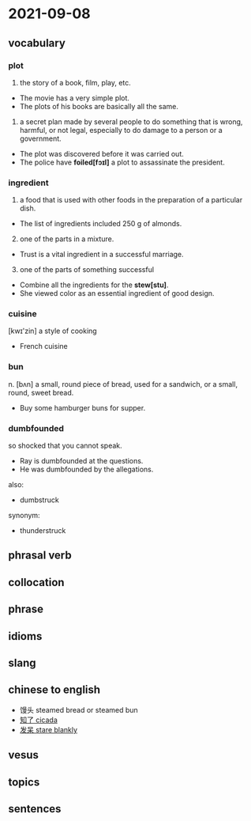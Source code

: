 # 2021-09-08
## vocabulary
### plot
1. the story of a book, film, play, etc.

- The movie has a very simple plot.
- The plots of his books are basically all the same.

1. a secret plan made by several people to do something that is wrong, harmful, or not legal, especially to do damage to a person or a government.

- The plot was discovered before it was carried out.
- The police have **foiled[fɔɪl]** a plot to assassinate the president.

### ingredient
1. a food that is used with other foods in the preparation of a particular dish.
- The list of ingredients included 250 g of almonds.
 
2. one of the parts in a mixture.
- Trust is a vital ingredient in a successful marriage.

3. one of the parts of something successful
- Combine all the ingredients for the **stew[stu]**.
- She viewed color as an essential ingredient of good design.

### cuisine
[kwɪ'zin]
a style of cooking

- French cuisine

### bun
n. [bʌn]
a small, round piece of bread, used for a sandwich, or a small, round, sweet bread.

- Buy some hamburger buns for supper.

### dumbfounded
so shocked that you cannot speak.

- Ray is dumbfounded at the questions.
- He was dumbfounded by the allegations.

also:
- dumbstruck

synonym:
- thunderstruck

## phrasal verb

## collocation

## phrase

## idioms

## slang

## chinese to english
- 馒头 steamed bread or steamed bun
- [知了 cicada](../../vocabulary/insects.md)
- [发呆 stare blankly](../../topics/发呆.md)

## vesus

## topics

## sentences

